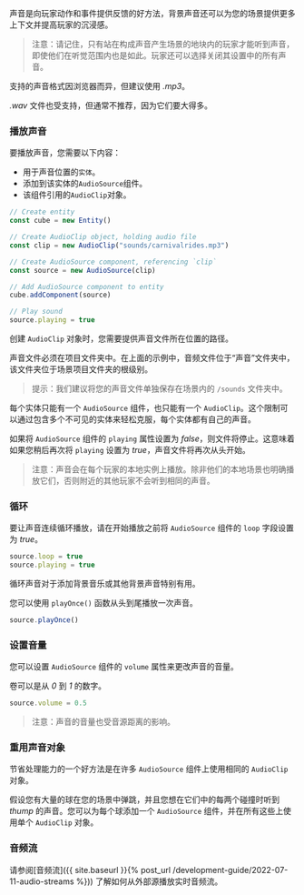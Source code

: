 声音是向玩家动作和事件提供反馈的好方法，背景声音还可以为您的场景提供更多上下文并提高玩家的沉浸感。

> 注意：请记住，只有站在构成声音产生场景的地块内的玩家才能听到声音，即使他们在听觉范围内也是如此。玩家还可以选择关闭其设置中的所有声音。

支持的声音格式因浏览器而异，但建议使用 _.mp3_。

_.wav_ 文件也受支持，但通常不推荐，因为它们要大得多。

### 播放声音

要播放声音，您需要以下内容：

- 用于声音位置的`实体`。
- 添加到该实体的`AudioSource`组件。
- 该组件引用的`AudioClip`对象。

```ts
// Create entity
const cube = new Entity()

// Create AudioClip object, holding audio file
const clip = new AudioClip("sounds/carnivalrides.mp3")

// Create AudioSource component, referencing `clip`
const source = new AudioSource(clip)

// Add AudioSource component to entity
cube.addComponent(source)

// Play sound
source.playing = true
```

创建 `AudioClip` 对象时，您需要提供声音文件所在位置的路径。

声音文件必须在项目文件夹中。在上面的示例中，音频文件位于“声音”文件夹中，该文件夹位于场景项目文件夹的根级别。

> 提示：我们建议将您的声音文件单独保存在场景内的 `/sounds` 文件夹中。

每个实体只能有一个 `AudioSource` 组件，也只能有一个 `AudioClip`。这个限制可以通过包含多个不可见的实体来轻松克服，每个实体都有自己的声音。

如果将 `AudioSource` 组件的 `playing` 属性设置为 _false_，则文件将停止。这意味着如果您稍后再次将 `playing` 设置为 _true_，声音文件将再次从头开始。

> 注意：声音会在每个玩家的本地实例上播放。除非他们的本地场景也明确播放它们，否则附近的其他玩家不会听到相同的声音。

### 循环

要让声音连续循环播放，请在开始播放之前将 `AudioSource` 组件的 `loop` 字段设置为 _true_。

```ts
source.loop = true
source.playing = true
```

循环声音对于添加背景音乐或其他背景声音特别有用。

您可以使用 `playOnce()` 函数从头到尾播放一次声音。

```ts
source.playOnce()
```

### 设置音量

您可以设置 `AudioSource` 组件的 `volume` 属性来更改声音的音量。

卷可以是从 _0_ 到 _1_ 的数字。

```ts
source.volume = 0.5
```

> 注意：声音的音量也受音源距离的影响。

### 重用声音对象

节省处理能力的一个好方法是在许多 `AudioSource` 组件上使用相同的 `AudioClip` 对象。

假设您有大量的球在您的场景中弹跳，并且您想在它们中的每两个碰撞时听到 _thump_ 的声音。您可以为每个球添加一个 `AudioSource` 组件，并在所有这些上使用单个 `AudioClip` 对象。

<!--
```ts
```
-->

### 音频流

请参阅[音频流]({{ site.baseurl }}{% post_url /development-guide/2022-07-11-audio-streams %})) 了解如何从外部源播放实时音频流。

